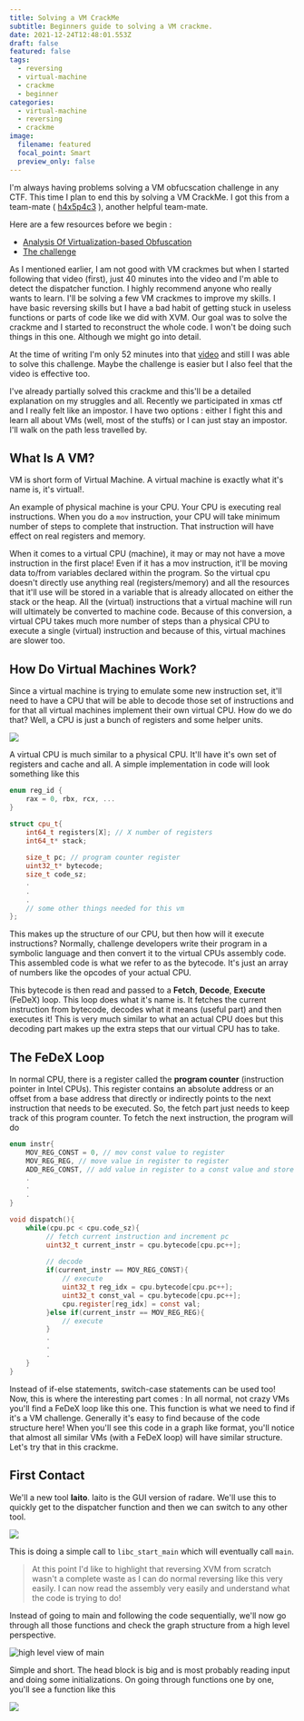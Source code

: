 ```yaml
---
title: Solving a VM CrackMe
subtitle: Beginners guide to solving a VM crackme.
date: 2021-12-24T12:48:01.553Z
draft: false
featured: false
tags:
  - reversing
  - virtual-machine
  - crackme
  - beginner
categories:
  - virtual-machine
  - reversing
  - crackme
image:
  filename: featured
  focal_point: Smart
  preview_only: false
---
```

I'm always having problems solving a VM obfucscation challenge in any CTF. This time I plan to end this by solving a VM CrackMe. I got this from a team-mate ( [h4x5p4c3](https://twitter.com/h4x5p4c3) ), another helpful team-mate.

Here are a few resources before we begin : 

* [Analysis Of Virtualization-based Obfuscation](https://youtu.be/b6udPT79itk)
* [The challenge](https://drive.google.com/file/d/1Yc54_ogPcVUpFICXVPOnFLsGvS8Xq668/view?usp=sharing)

As I mentioned earlier, I am not good with VM crackmes but when I started following that video (first), just 40 minutes into the video and I'm able to detect the dispatcher function. I highly recommend anyone who really wants to learn. I'll be solving a few VM crackmes to improve my skills. I have basic reversing skills but I have a bad habit of getting stuck in useless functions or parts of code like we did with XVM. Our goal was to solve the crackme and I started to reconstruct the whole code. I won't be doing such things in this one. Although we might go into detail.

At the time of writing I'm only 52 minutes into that [video](https://www.youtube.com/watch?v=b6udPT79itk&t=3278s) and still I was able to solve this challenge. Maybe the challenge is easier but I also feel that the video is effective too. 

I've already partially solved this crackme and this'll be a detailed explanation on my struggles and all. Recently we participated in xmas ctf and I really felt like an impostor. I have two options : either I fight this and learn all about VMs (well, most of the stuffs) or I can just stay an impostor. I'll walk on the path less travelled by.

## What Is A VM?

VM is short form of Virtual Machine. A virtual machine is exactly what it's name is, it's virtual!.

An example of physical machine is your CPU. Your CPU is executing real instructions. When you do a `mov` instruction, your CPU will take minimum number of steps to complete that instruction. That instruction will have effect on real registers and memory. 

When it comes to a virtual CPU (machine), it may or may not have a move instruction in the first place! Even if it has a mov instruction, it'll be moving data to/from variables declared within the program. So the virtual cpu doesn't directly use anything real (registers/memory) and all the resources that it'll use will be stored in a variable that is already allocated on either the stack or the heap. All the (virtual) instructions that a virtual machine will run will ultimately be converted to machine code. Because of this conversion, a virtual CPU takes much more number of steps than a physical CPU to execute a single (virtual) instruction and because of this, virtual machines are slower too.

## How Do Virtual Machines Work?

Since a virtual machine is trying to emulate some new instruction set, it'll need to have a CPU that will be able to decode those set of instructions and for that all virtual machines implement their own virtual CPU. How do we do that? Well, a CPU is just a bunch of registers and some helper units.

![](abasiccomputer.gif)

A virtual CPU is much similar to a physical CPU. It'll have it's own set of registers and cache and all. A simple implementation in code will look something like this

```cpp
enum reg_id { 
    rax = 0, rbx, rcx, ...
}

struct cpu_t{
    int64_t registers[X]; // X number of registers
    int64_t* stack;
  
    size_t pc; // program counter register
    uint32_t* bytecode;
    size_t code_sz;
    .
    .
    .
    // some other things needed for this vm
};
```

This makes up the structure of our CPU, but then how will it execute instructions? Normally, challenge developers write their program in a symbolic language and then convert it to the virtual CPUs assembly code. This assembled code is what we refer to as the bytecode. It's just an array of numbers like the opcodes of your actual CPU.

This bytecode is then read and passed to a **Fetch**, **Decode**, **Execute** (FeDeX) loop. This loop does what it's name is. It fetches the current instruction from bytecode, decodes what it means (useful part) and then executes it! This is very much similar to what an actual CPU does but this decoding part makes up the extra steps that our virtual CPU has to take.

## The FeDeX Loop

In normal CPU, there is a register called the **program counter** (instruction pointer in Intel CPUs). This register contains an absolute address or an offset from a base address that directly or indirectly points to the next instruction that needs to be executed. So, the fetch part just needs to keep track of this program counter. To fetch the next instruction, the program will do

```c
enum instr{
    MOV_REG_CONST = 0, // mov const value to register
    MOV_REG_REG, // move value in register to register
    ADD_REG_CONST, // add value in register to a const value and store in register
    .
    .
    .
}

void dispatch(){
    while(cpu.pc < cpu.code_sz){
         // fetch current instruction and increment pc
         uint32_t current_instr = cpu.bytecode[cpu.pc++];
         
         // decode
         if(current_instr == MOV_REG_CONST){
             // execute
             uint32_t reg_idx = cpu.bytecode[cpu.pc++];
             uint32_t const_val = cpu.bytecode[cpu.pc++];
             cpu.register[reg_idx] = const val;
         }else if(current_instr == MOV_REG_REG){
             // execute
         }
         .
         .
         .
    }
}
```

Instead of if-else statements, switch-case statements can be used too! Now, this is where the interesting part comes : In all normal, not crazy VMs you'll find a FeDeX loop like this one.  This function is what we need to find if it's a VM challenge. Generally it's easy to find because of the code structure here! When you'll see this code in a graph like format, you'll notice that almost all similar VMs (with a FeDeX loop) will have similar structure. Let's try that in this crackme.

## First Contact

We'll a new tool **Iaito**. Iaito is the GUI version of radare. We'll use this to quickly get to the dispatcher function and then we can switch to any other tool.

![](entry.png)

This is doing a simple call to `libc_start_main` which will eventually call `main`.

> At this point I'd like to highlight that reversing XVM from scratch wasn't a complete waste as I can do normal reversing like this very easily. I can now read the assembly very easily and understand what the code is trying to do!

Instead of going to main and following the code sequentially, we'll now go through all those functions and check the graph structure from a high level perspective.

![](main.png "high level view of main")

Simple and short. The head block is big and is most probably reading input and doing some initializations. On going through functions one by one, you'll see a function like this

![](overview.png)